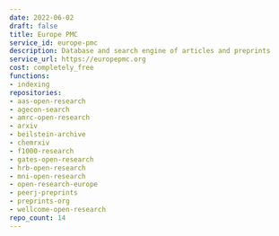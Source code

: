 ```yaml
---
date: 2022-06-02
draft: false
title: Europe PMC
service_id: europe-pmc
description: Database and search engine of articles and preprints
service_url: https://europepmc.org
cost: completely_free
functions:
- indexing
repositories:
- aas-open-research
- agecon-search
- amrc-open-research
- arxiv
- beilstein-archive
- chemrxiv
- f1000-research
- gates-open-research
- hrb-open-research
- mni-open-research
- open-research-europe
- peerj-preprints
- preprints-org
- wellcome-open-research
repo_count: 14
---
```



